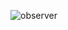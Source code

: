 
![observer](https://user-images.githubusercontent.com/16018918/160908239-a3938701-bc90-4354-ab74-6ea862a85fbb.png)
